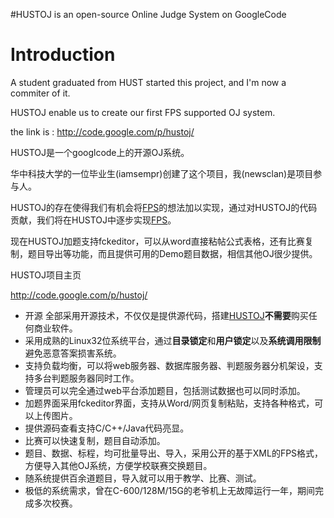 #HUSTOJ is an open-source Online Judge System on GoogleCode
# Introduction #

A student graduated from HUST started this project, and I'm now a commiter of it.

HUSTOJ enable us to create our first FPS supported OJ system.

the link is : http://code.google.com/p/hustoj/


HUSTOJ是一个googlcode上的开源OJ系统。

华中科技大学的一位毕业生(iamsempr)创建了这个项目，我(newsclan)是项目参与人。

HUSTOJ的存在使得我们有机会将[FPS](FPS.md)的想法加以实现，通过对HUSTOJ的代码贡献，我们将在HUSTOJ中逐步实现[FPS](FPS.md)。

现在HUSTOJ加题支持fckeditor，可以从word直接粘帖公式表格，还有比赛复制，题目导出等功能，而且提供可用的Demo题目数据，相信其他OJ很少提供。

HUSTOJ项目主页

http://code.google.com/p/hustoj/


  * 开源 全部采用开源技术，不仅仅是提供源代码，搭建[HUSTOJ](HUSTOJ.md)**不需要**购买任何商业软件。
  * 采用成熟的Linux32位系统平台，通过**目录锁定**和**用户锁定**以及**系统调用限制**避免恶意答案损害系统。
  * 支持负载均衡，可以将web服务器、数据库服务器、判题服务器分机架设，支持多台判题服务器同时工作。
  * 管理员可以完全通过web平台添加题目，包括测试数据也可以同时添加。
  * 加题界面采用fckeditor界面，支持从Word/网页复制粘贴，支持各种格式，可以上传图片。
  * 提供源码查看支持C/C++/Java代码亮显。
  * 比赛可以快速复制，题目自动添加。
  * 题目、数据、标程，均可批量导出、导入，采用公开的基于XML的FPS格式，方便导入其他OJ系统，方便学校联赛交换题目。
  * 随系统提供百余道题目，导入就可以用于教学、比赛、测试。
  * 极低的系统需求，曾在C-600/128M/15G的老爷机上无故障运行一年，期间完成多次校赛。